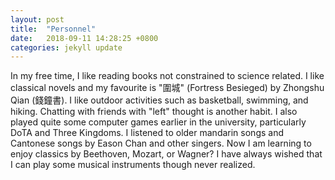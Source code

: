 ```yaml
---
layout: post
title:  "Personnel"
date:   2018-09-11 14:28:25 +0800
categories: jekyll update
---
```


In my free time, I like reading books not constrained to science related. I like classical novels and my favourite is \"圍城\" (Fortress Besieged) by Zhongshu Qian (錢鐘書). I like outdoor activities such as basketball, swimming, and hiking. Chatting with friends with \"left\" thought is another habit. I also played quite some computer games earlier in the university, particularly DoTA and Three Kingdoms. I listened to older mandarin songs and Cantonese songs by Eason Chan and other singers. Now I am learning to enjoy classics by Beethoven, Mozart, or Wagner? I have always wished that I can play some musical instruments though never realized.

